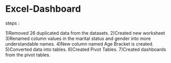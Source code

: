 # Excel-Dashboard

steps :

1)Removed 26 duplicated data from the datasets.
2)Created new worksheet 
3)Renamed column values in the marital status and gender into more understandable names.
4)New column named Age Bracket is created.
5)Converted data into tables.
6)Created Pivot Tables.
7)Created dashboards from the pivot tables.

